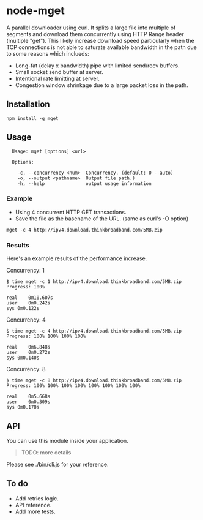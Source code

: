 # node-mget

A parallel downloader using curl. It splits a large file into multiple of segments and download
them concurrently using HTTP Range header (multiple "get"). This likely increase download speed
particularly when the TCP connections is not able to saturate available bandwidth in the path
due to some reasons which inclueds:

* Long-fat (delay x bandwidth) pipe with limited send/recv buffers.
* Small socket send buffer at server.
* Intentional rate limitting at server.
* Congestion window shrinkage due to a large packet loss in the path.


## Installation
```shell
npm install -g mget
```

## Usage
```
  Usage: mget [options] <url>

  Options:

    -c, --concurrency <num>  Concurrency. (default: 0 - auto)
    -o, --output <pathname>  Output file path.)
    -h, --help               output usage information
```

### Example

* Using 4 concurrent HTTP GET transactions.
* Save the file as the basename of the URL. (same as curl's -O option)
```
mget -c 4 http://ipv4.download.thinkbroadband.com/5MB.zip
```

### Results
Here's an example results of the performance increase.

Concurrency: 1
```
$ time mget -c 1 http://ipv4.download.thinkbroadband.com/5MB.zip
Progress: 100%

real	0m10.607s
user	0m0.242s
sys	0m0.122s
```

Concurrency: 4
```
$ time mget -c 4 http://ipv4.download.thinkbroadband.com/5MB.zip
Progress: 100% 100% 100% 100%

real	0m6.848s
user	0m0.272s
sys	0m0.140s
```

Concurrency: 8
```
$ time mget -c 8 http://ipv4.download.thinkbroadband.com/5MB.zip
Progress: 100% 100% 100% 100% 100% 100% 100% 100%

real	0m5.668s
user	0m0.309s
sys	0m0.170s
```


## API
You can use this module inside your application.

> TODO: more details

Please see ./bin/cli.js for your reference.

## To do
* Add retries logic.
* API reference.
* Add more tests.

